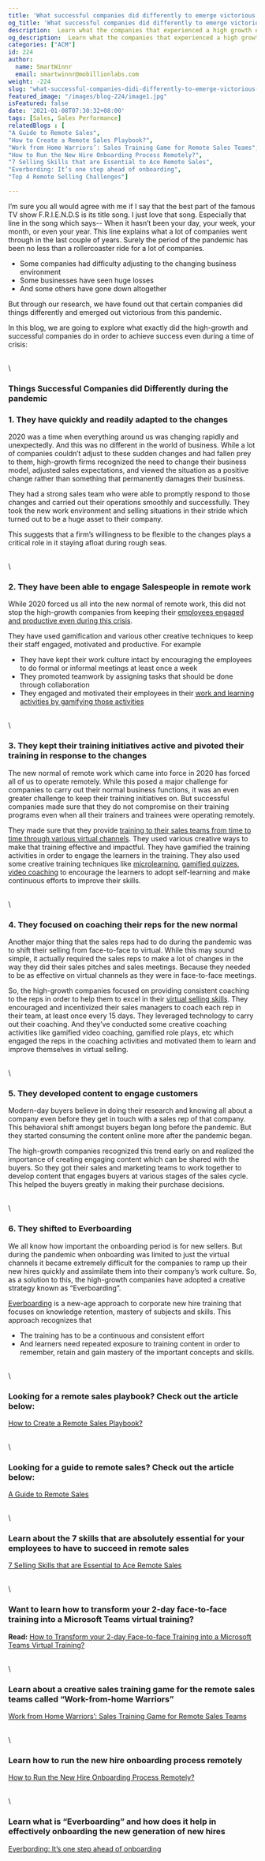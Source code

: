 ```yaml
---
title: 'What successful companies did differently to emerge victorious from the pandemic crisis?'
og_title: 'What successful companies did differently to emerge victorious from the pandemic crisis?'
description:  Learn what the companies that experienced a high growth even during the peak of the pandemic did differently in order to ensure the success of their business
og_description:  Learn what the companies that experienced a high growth even during the peak of the pandemic did differently in order to ensure the success of their business
categories: ["ACM"]
id: 224
author:
  name: SmartWinnr
  email: smartwinnr@mobillionlabs.com
weight: -224
slug: "what-successful-companies-didi-differently-to-emerge-victorious-from-the-pandemic-crisis"
featured_image: "/images/blog-224/image1.jpg"
isFeatured: false
date: '2021-01-08T07:30:32+08:00'
tags: [Sales, Sales Performance]
relatedBlogs : [
"A Guide to Remote Sales",
"How to Create a Remote Sales Playbook?",
"Work from Home Warriors’: Sales Training Game for Remote Sales Teams",
"How to Run the New Hire Onboarding Process Remotely?",
"7 Selling Skills that are Essential to Ace Remote Sales",
"Everbording: It’s one step ahead of onboarding",
"Top 4 Remote Selling Challenges"]

---
```


I’m sure you all would agree with me if I say that the best part of the famous TV show F.R.I.E.N.D.S is its title song. I just love that song. Especially that line in the song which says-- When it hasn’t been your day, your week, your month, or even your year. This line explains what a lot of companies went through in the last couple of years. Surely the period of the pandemic has been no less than a rollercoaster ride for a lot of companies. 

* Some companies had difficulty adjusting to the changing business environment
* Some businesses have seen huge losses
* And some others have gone down altogether

But through our research, we have found out that certain companies did things differently and emerged out victorious from this pandemic.

In this blog, we are going to explore what exactly did the high-growth and successful companies do in order to achieve success even during a time of crisis:

\
\

### **Things Successful Companies did Differently during the pandemic**

### **1. They have quickly and readily adapted to the changes**

2020 was a time when everything around us was changing rapidly and unexpectedly. And this was no different in the world of business. While a lot of companies couldn’t adjust to these sudden changes and had fallen prey to them, high-growth firms recognized the need to change their business model, adjusted sales expectations, and viewed the situation as a positive change rather than something that permanently damages their business.

They had a strong sales team who were able to promptly respond to those changes and carried out their operations smoothly and successfully. They took the new work environment and selling situations in their stride which turned out to be a huge asset to their company.

This suggests that a firm’s willingness to be flexible to the changes plays a critical role in it staying afloat during rough seas.

\
\

### **2. They have been able to engage Salespeople in remote work**

While 2020 forced us all into the new normal of remote work, this did not stop the high-growth companies from keeping their [employees engaged and productive even during this crisis](https://www.smartwinnr.com/post/improve-employee-engagement-of-your-remote-teams-with-gamification/).

They have used gamification and various other creative techniques to keep their staff engaged, motivated and productive. For example

* They have kept their work culture intact by encouraging the employees to do formal or informal meetings at least once a week
* They promoted teamwork by assigning tasks that should be done through collaboration
* They engaged and motivated their employees in their [work and learning activities by gamifying those activities](https://www.smartwinnr.com/post/work-from-home-warriors-sales-training-game-for-remote-sales-teams/)

\
\

### **3. They kept their training initiatives active and pivoted their training in response to the changes**

The new normal of remote work which came into force in 2020 has forced all of us to operate remotely. While this posed a major challenge for companies to carry out their normal business functions, it was an even greater challenge to keep their training initiatives on. But successful companies made sure that they do not compromise on their training programs even when all their trainers and trainees were operating remotely. 

They made sure that they provide [training to their sales teams from time to time through various virtual channels](https://www.smartwinnr.com/post/how-to-deliver-training-to-your-remote-sales-staff/). They used various creative ways to make that training effective and impactful. They have gamified the training activities in order to engage the learners in the training. They also used some creative training techniques like [microlearning](https://www.smartwinnr.com/post/how-to-convert-a-powerpoint-presentation-into-microlearning-content/), [gamified quizzes](https://www.smartwinnr.com/post/gamified-assessments/), [video coaching](https://www.smartwinnr.com/post/best-practices-to-drive-video-coaching/) to encourage the learners to adopt self-learning and make continuous efforts to improve their skills. 

\
\

### **4. They focused on coaching their reps for the new normal** 

Another major thing that the sales reps had to do during the pandemic was to shift their selling from face-to-face to virtual. While this may sound simple, it actually required the sales reps to make a lot of changes in the way they did their sales pitches and sales meetings. Because they needed to be as effective on virtual channels as they were in face-to-face meetings.

So, the high-growth companies focused on providing consistent coaching to the reps in order to help them to excel in their [virtual selling skills](https://www.smartwinnr.com/post/7-selling-skills-that-are-essential-to-ace-remote-sales/). They encouraged and incentivized their sales managers to coach each rep in their team, at least once every 15 days. They leveraged technology to carry out their coaching. And they’ve conducted some creative coaching activities like gamified video coaching, gamified role plays, etc which engaged the reps in the coaching activities and motivated them to learn and improve themselves in virtual selling. 

\
\

### **5. They developed content to engage customers**

Modern-day buyers believe in doing their research and knowing all about a company even before they get in touch with a sales rep of that company. This behavioral shift amongst buyers began long before the pandemic. But they started consuming the content online more after the pandemic began.

The high-growth companies recognized this trend early on and realized the importance of creating engaging content which can be shared with the buyers. So they got their sales and marketing teams to work together to develop content that engages buyers at various stages of the sales cycle. This helped the buyers greatly in making their purchase decisions.

\
\

### **6. They shifted to Everboarding** 

We all know how important the onboarding period is for new sellers. But during the pandemic when onboarding was limited to just the virtual channels it became extremely difficult for the companies to ramp up their new hires quickly and assimilate them into their company’s work culture. So, as a solution to this, the high-growth companies have adopted a creative strategy known as “Everboarding”. 

[Everboarding](https://www.smartwinnr.com/post/everbording-its-one-step-ahead-of-onboarding/) is a new-age approach to corporate new hire training that focuses on knowledge retention, mastery of subjects and skills. This approach recognizes that

* The training has to be a continuous and consistent effort 
* And learners need repeated exposure to training content in order to remember, retain and gain mastery of the important concepts and skills.

\
\

### **Looking for a remote sales playbook? Check out the article below:**

[How to Create a Remote Sales Playbook?](https://smartwinnr.com/post/how-to-create-a-remote-sales-playbook/)

\
\

### **Looking for a guide to remote sales? Check out the article below:**

[A Guide to Remote Sales](https://smartwinnr.com/post/a-guide-to-remote-sales/)

\
\

### **Learn about the 7 skills that are absolutely essential for your employees to have to succeed in remote sales**

[7 Selling Skills that are Essential to Ace Remote Sales](https://smartwinnr.com/post/7-selling-skills-that-are-essential-to-ace-remote-sales/)

\
\

### **Want to learn how to transform your 2-day face-to-face training into a Microsoft Teams virtual training?**

**Read:** [How to Transform your 2-day Face-to-face Training into a Microsoft Teams Virtual Training?](https://smartwinnr.com/post/transform-your-2-day-face-to-face-training-into-a-microsoft-teams-virtual-training/)

\
\

### **Learn about a creative sales training game for the remote sales teams called “Work-from-home Warriors”**

[Work from Home Warriors’: Sales Training Game for Remote Sales Teams](https://smartwinnr.com/post/work-from-home-warriors-sales-training-game-for-remote-sales-teams/)

\
\

### **Learn how to run the new hire onboarding process remotely**

[How to Run the New Hire Onboarding Process Remotely?](https://smartwinnr.com/post/how-to-run-the-new-hire-onboarding-process-remotely/)

\
\

### **Learn what is “Everboarding” and how does it help in effectively onboarding the new generation of new hires**

[Everbording: It’s one step ahead of onboarding](https://www.smartwinnr.com/post/everbording-its-one-step-ahead-of-onboarding/)
